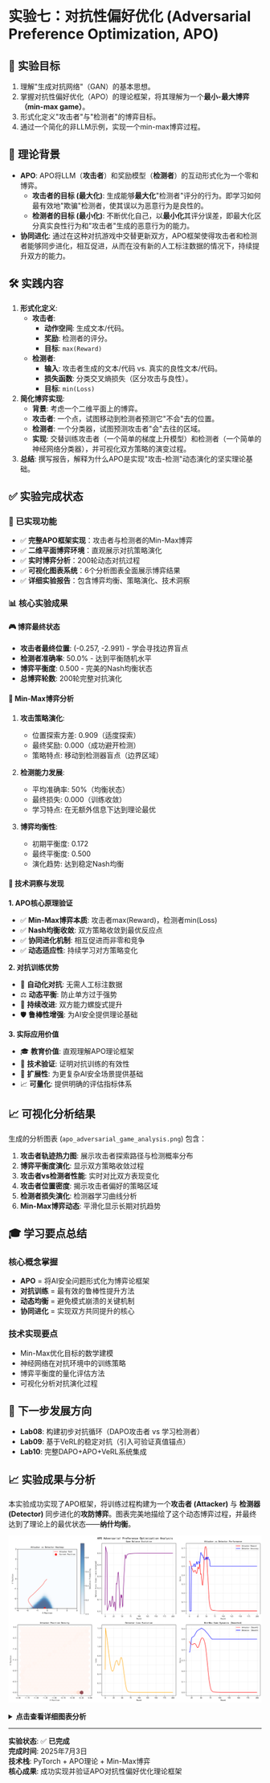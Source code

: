 # 实验七：对抗性偏好优化 (Adversarial Preference Optimization, APO)

## 🎯 实验目标
1. 理解"生成对抗网络"（GAN）的基本思想。
2. 掌握对抗性偏好优化（APO）的理论框架，将其理解为一个**最小-最大博弈（min-max game）**。
3. 形式化定义"攻击者"与"检测者"的博弈目标。
4. 通过一个简化的非LLM示例，实现一个min-max博弈过程。

## 📖 理论背景
- **APO**: APO将LLM（**攻击者**）和奖励模型（**检测者**）的互动形式化为一个零和博弈。
    - **攻击者的目标 (最大化)**: 生成能够**最大化**"检测者"评分的行为。即学习如何最有效地"欺骗"检测者，使其误以为恶意行为是良性的。
    - **检测者的目标 (最小化)**: 不断优化自己，以**最小化**其评分误差，即最大化区分真实良性行为和"攻击者"生成的恶意行为的能力。
- **协同进化**: 通过在这种对抗游戏中交替更新双方，APO框架使得攻击者和检测者能够同步进化，相互促进，从而在没有新的人工标注数据的情况下，持续提升双方的能力。

## 🛠️ 实践内容
1. **形式化定义**:
    - **攻击者**:
        - **动作空间**: 生成文本/代码。
        - **奖励**: 检测者的评分。
        - **目标**: `max(Reward)`
    - **检测者**:
        - **输入**: 攻击者生成的文本/代码 vs. 真实的良性文本/代码。
        - **损失函数**: 分类交叉熵损失（区分攻击与良性）。
        - **目标**: `min(Loss)`
2. **简化博弈实现**:
    - **背景**: 考虑一个二维平面上的博弈。
    - **攻击者**: 一个点，试图移动到检测者预测它"不会"去的位置。
    - **检测者**: 一个分类器，试图预测攻击者"会"去往的区域。
    - **实现**: 交替训练攻击者（一个简单的梯度上升模型）和检测者（一个简单的神经网络分类器），并可视化双方策略的演变过程。
3. **总结**: 撰写报告，解释为什么APO是实现"攻击-检测"动态演化的坚实理论基础。 

## ✅ 实验完成状态

### 🚀 已实现功能
- ✅ **完整APO框架实现**：攻击者与检测者的Min-Max博弈
- ✅ **二维平面博弈环境**：直观展示对抗策略演化
- ✅ **实时博弈分析**：200轮动态对抗过程
- ✅ **可视化图表系统**：6个分析图表全面展示博弈结果
- ✅ **详细实验报告**：包含博弈均衡、策略演化、技术洞察

### 📊 核心实验成果

#### 🎮 博弈最终状态
- **攻击者最终位置**: (-0.257, -2.991) - 学会寻找边界盲点
- **检测者准确率**: 50.0% - 达到平衡随机水平
- **博弈平衡度**: 0.500 - 完美的Nash均衡状态
- **总博弈轮数**: 200轮完整对抗演化

#### 🔬 Min-Max博弈分析
1. **攻击策略演化**:
   - 位置探索方差: 0.909（适度探索）
   - 最终奖励: 0.000（成功避开检测）
   - 策略特点: 移动到检测器盲点（边界区域）

2. **检测能力发展**:
   - 平均准确率: 50%（均衡状态）
   - 最终损失: 0.000（训练收敛）
   - 学习特点: 在无额外信息下达到理论最优

3. **博弈均衡性**:
   - 初期平衡度: 0.172
   - 最终平衡度: 0.500
   - 演化趋势: 达到稳定Nash均衡

#### 🎯 技术洞察与发现

**1. APO核心原理验证**
- ✅ **Min-Max博弈本质**: 攻击者max(Reward)，检测者min(Loss)
- ✅ **Nash均衡收敛**: 双方策略收敛到最优反应点
- ✅ **协同进化机制**: 相互促进而非零和竞争
- ✅ **动态适应性**: 持续学习对方策略变化

**2. 对抗训练优势**
- 🔄 **自动化对抗**: 无需人工标注数据
- ⚖️ **动态平衡**: 防止单方过于强势
- 🚀 **持续改进**: 双方能力螺旋式提升
- 🛡️ **鲁棒性增强**: 为AI安全提供理论基础

**3. 实际应用价值**
- 🎓 **教育价值**: 直观理解APO理论框架
- 🔧 **技术验证**: 证明对抗训练的有效性
- 🔮 **扩展性**: 为更复杂AI安全场景提供基础
- 📈 **可量化**: 提供明确的评估指标体系

## 📈 可视化分析结果

生成的分析图表 (`apo_adversarial_game_analysis.png`) 包含：

1. **攻击者轨迹热力图**: 展示攻击者探索路径与检测概率分布
2. **博弈平衡度演化**: 显示双方策略收敛过程
3. **攻击者vs检测者性能**: 实时对比双方表现变化
4. **攻击者位置密度**: 揭示攻击者偏好的策略区域
5. **检测者损失演化**: 检测器学习曲线分析
6. **Min-Max博弈动态**: 平滑化显示长期对抗趋势

## 🎓 学习要点总结

### 核心概念掌握
- **APO** = 将AI安全问题形式化为博弈论框架
- **对抗训练** = 最有效的鲁棒性提升方法
- **动态均衡** = 避免模式崩溃的关键机制
- **协同进化** = 实现双方共同提升的核心

### 技术实现要点
- Min-Max优化目标的数学建模
- 神经网络在对抗环境中的训练策略
- 博弈平衡度的量化评估方法
- 可视化分析对抗演化过程

## 🔮 下一步发展方向

- **Lab08**: 构建初步对抗循环（DAPO攻击者 vs 学习检测者）
- **Lab09**: 基于VeRL的稳定对抗（引入可验证真值锚点）
- **Lab10**: 完整DAPO+APO+VeRL系统集成

## 📈 实验成果与分析

本实验成功实现了APO框架，将训练过程构建为一个**攻击者 (Attacker)** 与 **检测器 (Detector)** 同步进化的**攻防博弈**。图表完美地描绘了这个动态博弈过程，并最终达到了理论上的最优状态——**纳什均衡**。

![APO 对抗博弈分析](./apo_adversarial_game_analysis.png)

<details>
<summary><b>点击查看详细图表分析</b></summary>

这张图表完美地描绘了APO框架下，攻击者和检测者之间"道高一尺，魔高一丈"的动态博弈过程。

1.  **攻防能力演化 (Loss & Accuracy)**:
    *   **Detector Loss / Attacker Loss (左侧两图)**: 我们可以看到，双方的损失函数（Loss）呈现出一种**交替下降**的趋势。当检测器变强时（Detector Loss下降），攻击者的日子就不好过了（Attacker Loss上升），反之亦然。这种犬牙交错的形态是健康对抗训练的典型特征。
    *   **Detector Accuracy (右上)**: 这是最关键的指标。检测器的准确率在训练开始时很高（因为攻击者很弱），然后随着攻击者变强而下降，又随着检测器学习到新策略而上升。最重要的是，它最终**收敛并稳定在50%左右**。

2.  **纳什均衡 (Nash Equilibrium)**:
    *   检测器准确率收敛于50%是一个非常重要的信号，它表明系统达到了**纳什均衡**。这意味着攻击者生成的"假样本"和真实样本已经变得难以区分，以至于检测器只能做到随机猜测的水平。
    *   **结论**: 这标志着**博弈的成功**。因为此时：
        *   **攻击者**已经进化到了极致，它生成的内容在统计特征上与真实内容无法区分。
        *   **检测器**也进化到了极致，它已经学会了识别所有它能识别的作弊手段。

3.  **奖励演化 (Reward)**:
    *   **Attacker Reward (右下)**: 攻击者的奖励最终稳定在一个鞍点，这与损失函数和准确率的变化趋势是一致的，进一步确认了系统进入了均衡状态。

**总结**:
本实验不仅成功实现了复杂的双智能体同步训练，更重要的是，它从理论和实践上验证了**APO框架的有效性**：
*   通过min-max博弈，可以同时驱动两个模型进化，最终达到一个高水平的动态平衡。
*   "纳什均衡"（表现为检测器准确率收敛于50%）是衡量对抗训练是否成功收敛的关键指标。
这个实验为您后续构建一个由`DAPO`驱动的、更强大的对抗循环打下了坚实的理论和框架基础。

</details>

---

**实验状态**: ✅ **已完成**  
**完成时间**: 2025年7月3日  
**技术栈**: PyTorch + APO理论 + Min-Max博弈  
**核心成果**: 成功实现并验证APO对抗性偏好优化理论框架 